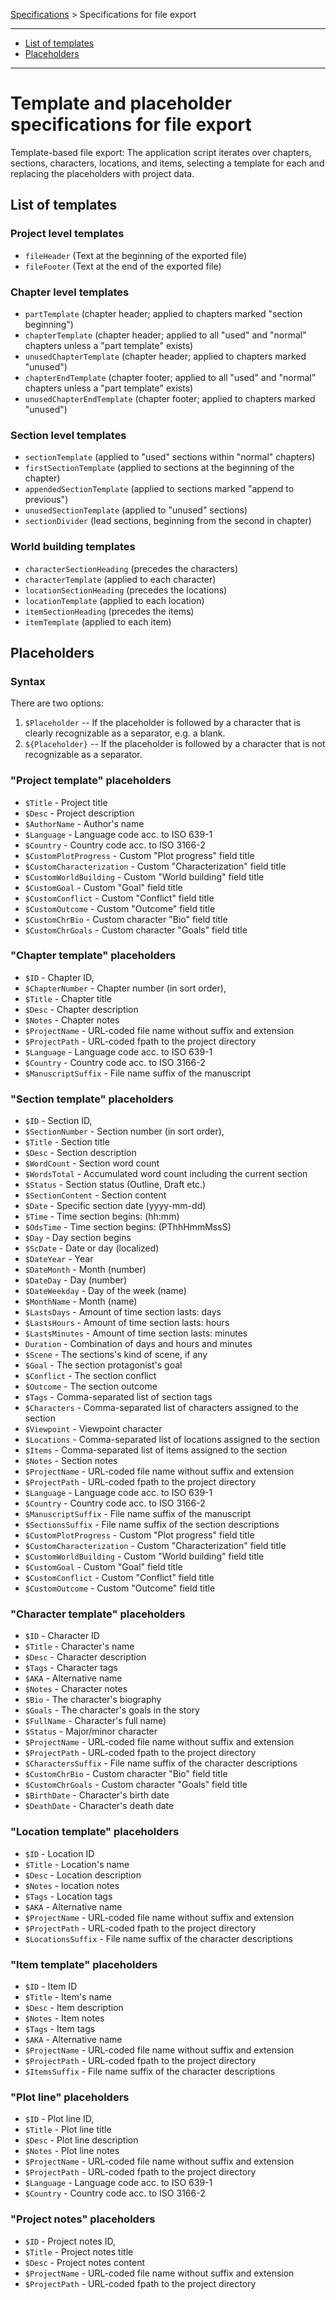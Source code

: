 [Specifications](../specifications.md) > Specifications for file export

---

- [List of templates](#list-of-templates)
- [Placeholders](#placeholders)

---

# Template and placeholder specifications for file export

Template-based file export: The application script iterates over chapters, sections, characters, locations, and items, selecting a template for each and replacing the placeholders with project data.

## List of templates

### Project level templates

- `fileHeader` (Text at the beginning of the exported file)
- `fileFooter` (Text at the end of the exported file)

### Chapter level templates

- `partTemplate` (chapter header; applied to chapters marked "section beginning")
- `chapterTemplate` (chapter header; applied to all "used" and "normal" chapters unless a "part template" exists)
- `unusedChapterTemplate` (chapter header; applied to chapters marked "unused")
- `chapterEndTemplate` (chapter footer; applied to all "used" and "normal" chapters unless a "part template" exists)
- `unusedChapterEndTemplate` (chapter footer; applied to chapters marked "unused")


### Section level templates

- `sectionTemplate` (applied to "used" sections within "normal" chapters)
- `firstSectionTemplate` (applied  to sections at the beginning of the chapter)
- `appendedSectionTemplate` (applied to sections marked "append to previous")
- `unusedSectionTemplate` (applied to "unused" sections)
- `sectionDivider` (lead sections, beginning from the second in chapter)


### World building templates

- `characterSectionHeading` (precedes the characters)
- `characterTemplate` (applied to each character)
- `locationSectionHeading` (precedes the locations)
- `locationTemplate` (applied to each location)
- `itemSectionHeading` (precedes the items)
- `itemTemplate` (applied to each item)



## Placeholders

### Syntax

There are two options:

1. `$Placeholder` -- If the placeholder is followed by a character that is clearly recognizable as a separator, e.g. a blank. 
2. `${Placeholder}` -- If the placeholder is followed by a character that is not recognizable as a separator.


### "Project template" placeholders

- `$Title` - Project title
- `$Desc` - Project description
- `$AuthorName` - Author's name
- `$Language` - Language code acc. to ISO 639-1
- `$Country` - Country code acc. to ISO 3166-2
- `$CustomPlotProgress` - Custom "Plot progress" field title
- `$CustomCharacterization` - Custom "Characterization" field title
- `$CustomWorldBuilding` - Custom "World building" field title
- `$CustomGoal` - Custom "Goal" field title
- `$CustomConflict` - Custom "Conflict" field title
- `$CustomOutcome` - Custom "Outcome" field title
- `$CustomChrBio` - Custom character "Bio" field title
- `$CustomChrGoals` - Custom character "Goals" field title

### "Chapter template" placeholders

- `$ID` - Chapter ID,
- `$ChapterNumber` - Chapter number (in sort order),
- `$Title` - Chapter title
- `$Desc` - Chapter description
- `$Notes` - Chapter notes
- `$ProjectName` - URL-coded file name without suffix and extension
- `$ProjectPath` - URL-coded fpath to the project directory
- `$Language` - Language code acc. to ISO 639-1
- `$Country` - Country code acc. to ISO 3166-2
- `$ManuscriptSuffix` - File name suffix of the manuscript

### "Section template" placeholders

- `$ID` - Section ID,
- `$SectionNumber` - Section number (in sort order),
- `$Title` - Section title
- `$Desc` - Section description
- `$WordCount` - Section word count
- `$WordsTotal` - Accumulated word count including the current section
- `$Status` - Section status (Outline, Draft etc.)
- `$SectionContent` - Section content
- `$Date` - Specific section date (yyyy-mm-dd)
- `$Time` - Time section begins: (hh:mm)
- `$OdsTime` - Time section begins: (PThhHmmMssS)
- `$Day` - Day section begins
- `$ScDate` - Date or day (localized)
- `$DateYear` - Year
- `$DateMonth` - Month (number)
- `$DateDay` - Day (number)
- `$DateWeekday` - Day of the week (name)
- `$MonthName` - Month (name)
- `$LastsDays` - Amount of time section lasts: days
- `$LastsHours` - Amount of time section lasts: hours
- `$LastsMinutes` - Amount of time section lasts: minutes
- `Duration` - Combination of days and hours and minutes
- `$Scene` - The sections's kind of scene, if any
- `$Goal` - The section protagonist's goal
- `$Conflict` - The section conflict
- `$Outcome` - The section outcome
- `$Tags` - Comma-separated list of section tags
- `$Characters` - Comma-separated list of characters assigned to the section
- `$Viewpoint` - Viewpoint character
- `$Locations` - Comma-separated list of locations assigned to the section
- `$Items` - Comma-separated list of items assigned to the section
- `$Notes` - Section notes
- `$ProjectName` - URL-coded file name without suffix and extension
- `$ProjectPath` - URL-coded fpath to the project directory
- `$Language` - Language code acc. to ISO 639-1
- `$Country` - Country code acc. to ISO 3166-2
- `$ManuscriptSuffix` - File name suffix of the manuscript
- `$SectionsSuffix` - File name suffix of the section descriptions
- `$CustomPlotProgress` - Custom "Plot progress" field title
- `$CustomCharacterization` - Custom "Characterization" field title
- `$CustomWorldBuilding` - Custom "World building" field title
- `$CustomGoal` - Custom "Goal" field title
- `$CustomConflict` - Custom "Conflict" field title
- `$CustomOutcome` - Custom "Outcome" field title


### "Character template" placeholders

- `$ID` - Character ID
- `$Title` - Character's name
- `$Desc` - Character description
- `$Tags` - Character tags
- `$AKA` - Alternative name
- `$Notes` - Character notes
- `$Bio` - The character's biography
- `$Goals` - The character's goals in the story
- `$FullName` - Character's full name)
- `$Status` - Major/minor character
- `$ProjectName` - URL-coded file name without suffix and extension
- `$ProjectPath` - URL-coded fpath to the project directory
- `$CharactersSuffix` - File name suffix of the character descriptions
- `$CustomChrBio` - Custom character "Bio" field title
- `$CustomChrGoals` - Custom character "Goals" field title
- `$BirthDate` - Character's birth date
- `$DeathDate` - Character's death date


### "Location template" placeholders

- `$ID` - Location ID
- `$Title` - Location's name
- `$Desc` - Location description
- `$Notes` - location notes
- `$Tags` - Location tags
- `$AKA` - Alternative name
- `$ProjectName` - URL-coded file name without suffix and extension
- `$ProjectPath` - URL-coded fpath to the project directory
- `$LocationsSuffix` - File name suffix of the character descriptions

### "Item template" placeholders

- `$ID` - Item ID
- `$Title` - Item's name
- `$Desc` - Item description
- `$Notes` - Item notes
- `$Tags` - Item tags
- `$AKA` - Alternative name
- `$ProjectName` - URL-coded file name without suffix and extension
- `$ProjectPath` - URL-coded fpath to the project directory
- `$ItemsSuffix` - File name suffix of the character descriptions


### "Plot line" placeholders

- `$ID` - Plot line ID,
- `$Title` - Plot line title
- `$Desc` - Plot line description
- `$Notes` - Plot line notes
- `$ProjectName` - URL-coded file name without suffix and extension
- `$ProjectPath` - URL-coded fpath to the project directory
- `$Language` - Language code acc. to ISO 639-1
- `$Country` - Country code acc. to ISO 3166-2

### "Project notes" placeholders

- `$ID` - Project notes ID,
- `$Title` - Project notes title
- `$Desc` - Project notes content
- `$ProjectName` - URL-coded file name without suffix and extension
- `$ProjectPath` - URL-coded fpath to the project directory
